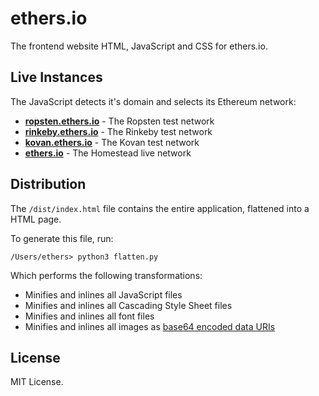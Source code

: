 ethers.io
=========

The frontend website HTML, JavaScript and CSS for ethers.io.


Live Instances
--------------

The JavaScript detects it's domain and selects its Ethereum network:

- **[ropsten.ethers.io](https://ropsten.ethers.io/)** - The Ropsten test network
- **[rinkeby.ethers.io](https://rinkeby.ethers.io/)** - The Rinkeby test network
- **[kovan.ethers.io](https://kovan.ethers.io/)** - The Kovan test network
- **[ethers.io](https://ethers.io/)** - The Homestead live network


Distribution
------------

The `/dist/index.html` file contains the entire application, flattened into a HTML page.

To generate this file, run:

```
/Users/ethers> python3 flatten.py
```

Which performs the following transformations:
- Minifies and inlines all JavaScript files
- Minifies and inlines all Cascading Style Sheet files
- Minifies and inlines all font files
- Minifies and inlines all images as [base64 encoded data URIs](https://developer.mozilla.org/en-US/docs/Web/HTTP/Basics_of_HTTP/Data_URIs)


License
-------

MIT License.
